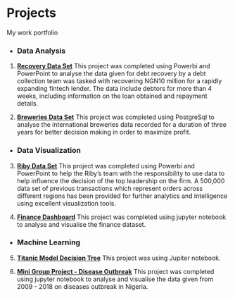 # Projects
My work portfolio
 * ### Data Analysis

1. **[Recovery Data Set](https://github.com/Oluwabori-Soyele/Projects/blob/main/Appended%20data%20for%20Recovery.pbix)**
This project was completed using Powerbi and PowerPoint to analyse the data given for debt recovery by a debt collection team was tasked with
recovering NGN10 million for a rapidly expanding fintech lender. The data include debtors for more
than 4 weeks, including information on the loan obtained and repayment details.

2. **[Breweries Data Set](https://github.com/Oluwabori-Soyele/Projects/blob/main/breweries%20Analysis%20(Group%206%20Assignment).sql)**
This project was completed using PostgreSql to analyse the international breweries data recorded for a duration of three years for better decision making in order to maximize
profit.

* ### Data Visualization

3. **[Riby Data Set](https://github.com/Oluwabori-Soyele/Projects/blob/main/Oluwabori%20Soyele%20-%20Riby%20Dataset%20Assignment.pdf)**
This project was completed using Powerbi and PowerPoint to help the Riby’s team with the responsibility to use
data to help influence the decision of the top leadership on the
firm. A 500,000 data set of previous transactions which represent
orders across different regions has been provided for further analytics and intelligence using excellent visualization tools.

4. **[Finance Dashboard](https://github.com/Oluwabori-Soyele/Projects/blob/main/Finance%20Dashboard2.pbix)**
This project was completed using jupyter notebook to analyse and visualise the finance dataset.

* ### Machine Learning

5. **[Titanic Model Decision Tree](https://github.com/Oluwabori-Soyele/Projects/blob/main/Titanic%20model%20Decision%20Tree%20GROUP%206%20(1).ipynb)**
This project was using Jupiter notebook.

6. **[Mini Group Project - Disease Outbreak]()**
This project was completed using jupyter notebook to analyse and visualise the data given from 2009 - 2018 on diseases outbreak in Nigeria.
